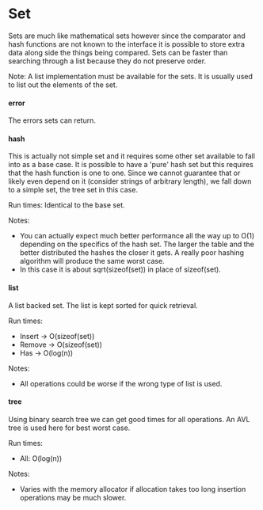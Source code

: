 Set
===
Sets are much like mathematical sets
however since the comparator and hash
functions are not known to the interface
it is possible to store extra data along
side the things being compared. Sets
can be faster than searching through a
list because they do not preserve order.

Note: A list implementation must be
available for the sets. It is usually
used to list out the elements of the set.

#### error
The errors sets can return.

#### hash
This is actually not simple set
and it requires some other set
available to fall into as a base case.
It is possible to have a 'pure' hash
set but this requires that the hash
function is one to one. Since we
cannot guarantee that or likely even
depend on it (consider strings of
arbitrary length), we fall down
to a simple set, the tree set in this case.

Run times:
  Identical to the base set.

Notes:
  - You can actually expect much better
    performance all the way up to O(1)
    depending on the specifics of the
    hash set. The larger the table and
    the better distributed the hashes
    the closer it gets. A really poor
    hashing algorithm will produce the
    same worst case.
  - In this case it is about sqrt(sizeof(set))
    in place of sizeof(set).

#### list
A list backed set. The list is
kept sorted for quick retrieval.

Run times:
 - Insert -> O(sizeof(set))
 - Remove -> O(sizeof(set))
 - Has -> O(log(n))

Notes:
 - All operations could be worse
   if the wrong type of list is used.

#### tree
Using binary search tree we can get
good times for all operations. An
AVL tree is used here for best worst
case.

Run times:
 - All: O(log(n))

Notes:
 - Varies with the memory allocator
   if allocation takes too long
   insertion operations may be much
   slower.
